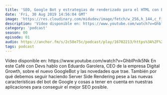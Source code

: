 ```yaml
---
title: 'SEO, Google Bot y estrategias de renderizado para el HTML con Eduard Garolera [Café con Devs] - 00x01'
date: 'Fri, 30 Aug 2019 14:56:04 GMT'
image: 'https://res.cloudinary.com/midudev/image/fetch/w_256,h_144,c_fill,f_auto/https://d3t3ozftmdmh3i.cloudfront.net/staging/podcast_uploaded_episode/7340239/28f74f23c0f1718e.jpeg'
description: 'Vídeo disponible en: https://www.youtube.com/watch?v=GhblPnIk5Nk En este Café con Devs hablo con Eduardo Garolera, CEO de la empresa Digital Growth, sobre el nuevo GoogleBot y las '
category: 'podcast'
season: 00
episode: 01
audio: https://anchor.fm/s/2c58e75c/podcast/play/16702213/https%3A%2F%2Fd3ctxlq1ktw2nl.cloudfront.net%2Fstaging%2F2020-6-17%2F90903123-44100-2-016c59aba06cc78a.mp3
tags: podcast
---
```


<p>Vídeo disponible en: https://www.youtube.com/watch?v=GhblPnIk5Nk En este Café con Devs hablo con Eduardo Garolera, CEO de la empresa Digital Growth, sobre el nuevo GoogleBot y las novedades que trae. También por qué debemos seguir haciendo Server Side Rendering pese a las nuevas características del bot de Google y cosas a tener en cuenta en nuestras aplicaciones para conseguir el mejor SEO posible.</p>

